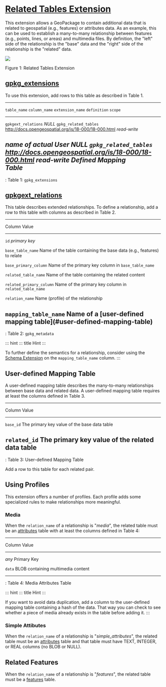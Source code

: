 # [Related Tables Extension](http://docs.opengeospatial.org/is/18-000/18-000.html)

This extension allows a GeoPackage to contain additional data that is
related to geospatial (e.g., features) or attributes data. As an
example, this can be used to establish a many-to-many relationship
between features (e.g., points, lines, or areas) and multimedia files.
By definition, the \"left\" side of the relationship is the \"base\"
data and the \"right\" side of the relationship is the \"related\" data.

![](../../img/related_tables.png)

Figure 1: Related Tables Extension

## [gpkg_extensions](http://docs.opengeospatial.org/is/17-066r1/17-066r1.html#gpkg_extensions)

To use this extension, add rows to this table as described in Table 1.

  -------------------------------------------------------------------------------------------------------------------------------------
  `table_name`          `column_name`   `extension_name`        `definition`                                             `scope`
  --------------------- --------------- ----------------------- -------------------------------------------------------- --------------
  `gpkgext_relations`   *NULL*          `gpkg_related_tables`   <http://docs.opengeospatial.org/is/18-000/18-000.html>   *read-write*

  *name of actual User  *NULL*          `gpkg_related_tables`   <http://docs.opengeospatial.org/is/18-000/18-000.html>   *read-write*
  Defined Mapping                                                                                                        
  Table*                                                                                                                 
  -------------------------------------------------------------------------------------------------------------------------------------

  : Table 1: `gpkg_extensions`

## [gpkgext_relations](http://docs.opengeospatial.org/is/18-000/18-000.html#_gpkgext_relations)

This table describes extended relationships. To define a relationship,
add a row to this table with columns as described in Table 2.

  -----------------------------------------------------------------------------------
  Column                     Value
  -------------------------- --------------------------------------------------------
  `id`                       *primary key*

  `base_table_name`          Name of the table containing the base data (e.g.,
                             features) to relate

  `base_primary_column`      Name of the primary key column in `base_table_name`

  `related_table_name`       Name of the table containing the related content

  `related_primary_column`   Name of the primary key column in `related_table_name`

  `relation_name`            Name (profile) of the relationship

  `mapping_table_name`       Name of a \[user-defined mapping
                             table\](#user-defined-mapping-table)
  -----------------------------------------------------------------------------------

  : Table 2: `gpkg_metadata`

::: hint
::: title
Hint
:::

To further define the semantics for a relationship, consider using the
[Schema Extension](schema.rst) on the `mapping_table_name` column.
:::

## User-defined Mapping Table

A user-defined mapping table describes the many-to-many relationships
between base data and related data. A user-defined mapping table
requires at least the columns defined in Table 3.

  -----------------------------------------------------------------------
  Column         Value
  -------------- --------------------------------------------------------
  `base_id`      The primary key value of the base data table

  `related_id`   The primary key value of the related data table
  -----------------------------------------------------------------------

  : Table 3: User-defined Mapping Table

Add a row to this table for each related pair.

## Using Profiles

This extension offers a number of profiles. Each profile adds some
specialized rules to make relationships more meaningful.

### Media

When the `relation_name` of a relationship is \"*media*\", the related
table must be an
[attributes](http://www.geopackage.org/guidance/getting-started.html#attributes)
table with at least the columns defined in Table 4:

  -----------------------------------------------------------------------
  Column         Value
  -------------- --------------------------------------------------------
  *any*          Primary Key

  `data`         BLOB containing multimedia content

                 
  -----------------------------------------------------------------------

  : Table 4: Media Attributes Table

::: hint
::: title
Hint
:::

If you want to avoid data duplication, add a column to the user-defined
mapping table containing a hash of the data. That way you can check to
see whether a piece of media already exists in the table before adding
it.
:::

### Simple Attibutes

When the `relation_name` of a relationship is \"*simple_attributes*\",
the related table must be an
[attributes](http://www.geopackage.org/guidance/getting-started.html#attributes)
table and that table must have TEXT, INTEGER, or REAL columns (no BLOB
or NULL).

## Related Features

When the `relation_name` of a relationship is \"*features*\", the
related table must be a
[features](http://www.geopackage.org/guidance/getting-started.html#features)
table.
